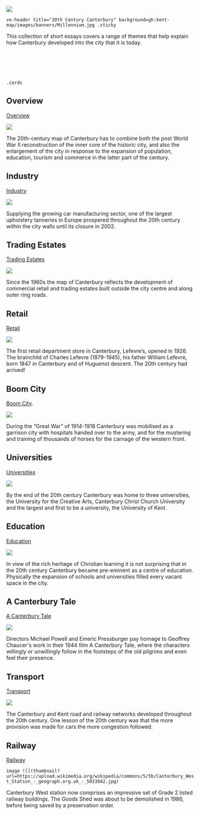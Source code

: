 [![](https://v3.juncture-digital.org/images/wb.svg)](https://v3.juncture-digital.org/wb)

`ve-header title="20th Century Canterbury" background=gh:kent-map/images/banners/Millennium.jpg .sticky`

This collection of short essays covers a range of themes that help explain how Canterbury developed into the city that it is today.

# &nbsp; 
`.cards`

## Overview

[Overview](/canterbury/20c-canterbury-overview)

![](https://iiif.juncture-digital.org/thumbnail?url=https://upload.wikimedia.org/wikipedia/commons/1/1f/Canterbury-cathedral-wyrdlight.jpg)

The 20th-century map of Canterbury has to combine both the post  World War II reconstruction of the inner core of the historic city, and also the enlargement of the city in response to the expansion of population, education, tourism and commerce in the latter part of the century.

## Industry

[Industry](/canterbury/20c-canterbury-industrial)

![](https://iiif.juncture-digital.org/thumbnail?url=https://stor.artstor.org/stor/c2a24edf-49f6-48fd-9c29-11731fb15d16)

Supplying the growing car manufacturing sector, one of the largest upholstery tanneries in Europe prospered throughout the 20th century within the city walls until its closure in 2002.

## Trading Estates

[Trading Estates](/canterbury/20c-canterbury-trading-estates)

![](https://iiif.juncture-digital.org/thumbnail?url=https://stor.artstor.org/stor/5dd13fa2-03ce-46d5-bd42-34901758643d)

Since the 1960s the map of Canterbury reflects the development of commercial retail and trading estates built outside the city centre and along outer ring roads.

## Retail

[Retail](/canterbury/20c-canterbury-retail-store)

![](https://iiif.juncture-digital.org/thumbnail?url=https://stor.artstor.org/stor/a88a700f-df99-46c1-ba05-e5809a9d9e77)

The first retail department store in Canterbury, Lefevre’s, opened in 1926. The brainchild of Charles Lefevre (1879-1945), his father William Lefevre, born 1847 in Canterbury and of Huguenot descent. The 20th century had arrived!

## Boom City

[Boom City](/canterbury/20c-canterbury-boom-city).

![](https://iiif.juncture-digital.org/thumbnail?url=https://upload.wikimedia.org/wikipedia/commons/d/de/Canterbury_War_Memorial_Buttermarket.JPG)

During the “Great War” of 1914-1918 Canterbury was mobilised as a garrison city with hospitals handed over to the army, and for the mustering and training of thousands of horses for the carnage of the western front.

## Universities

[Universities](/canterbury/20c-canterbury-universities)

![](https://iiif.juncture-digital.org/thumbnail?url=https://stor.artstor.org/stor/ada7827f-a5e3-4daa-a6d2-8bf65efd1113)

By the end of the 20th century Canterbury was home to three universities, the University for the Creative Arts, Canterbury Christ Church University and the largest and first to be a university, the University of Kent. 

## Education

[Education](/canterbury/20c-canterbury-education)

![](https://iiif.juncture-digital.org/thumbnail?url=https://stor.artstor.org/stor/67a31a8c-c065-4747-a259-131c9d72eddc)

In view of the rich heritage of Christian learning it is not surprising that in the 20th century Canterbury became pre-eminent as a centre of education. Physically the expansion of schools and universities filled every vacant space in the city.

## A Canterbury Tale

[A Canterbury Tale](/canterbury/20c-canterbury-tales-film)

![](https://iiif.juncture-digital.org/thumbnail?url=https://upload.wikimedia.org/wikipedia/commons/thumb/7/77/Canterbury_Holland_Chaucer_statue.jpg/894px-Canterbury_Holland_Chaucer_statue.jpg)

Directors Michael Powell and Emeric Pressburger pay homage to Geoffrey Chaucer's work in their 1944 film A Canterbury Tale, where the characters willingly or unwillingly follow in the footsteps of the old pilgrims and even feel their presence.

## Transport

[Transport](/canterbury/20c-canterbury-transport)

![](https://iiif.juncture-digital.org/thumbnail?url=https://stor.artstor.org/stor/e5ce46d0-9be4-4154-8f87-856471fd5e67)

The Canterbury and Kent road and railway networks developed throughout the 20th century. One lesson of the 20th century was that the more provision was made for cars the more congestion followed.

## Railway

[Railway](/canterbury/20c-canterbury-railway)

`image ![](thumbnail?url=https://upload.wikimedia.org/wikipedia/commons/5/5b/Canterbury_West_Station_-_geograph.org.uk_-_5033042.jpg)`

Canterbury West station now comprises an impressive set of Grade 2 listed railway buildings. The Goods Shed was about to be demolished in 1986, before being saved by a preservation order. 
